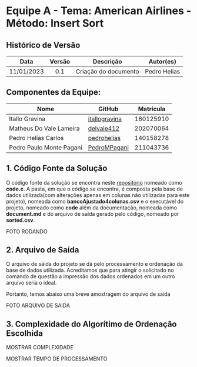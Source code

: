 

# Equipe A - Tema: American Airlines - Método: Insert Sort


## Histórico de Versão


|    Data    | Versão |           Descrição           |            Autor(es)             |
| :--------: | :----: | :---------------------------: | :------------------------------: |
| 11/01/2023 |  0.1   |     Criação do documento      |           Pedro Helias           |


## Componentes da Equipe:
| Nome            | GitHub      | Matrícula |
|-----------------|-------------|-----------|
|  Itallo Gravina  | [itallogravina](https://github.com/itallogravina) | 160125910|
|Matheus Do Vale Lameira |[delvale412](https://github.com/delvale412)|202070064|
| Pedro Helias Carlos |[pedrohelias](https://github.com/pedrohelias) | 140158278 |
|  Pedro Paulo Monte Pagani  | [PedroMPagani](https://github.com/PedroMPagani) | 211043736 |


## 1. Código Fonte da Solução

O código fonte da solução se encontra neste <a href="https://github.com/pedrohelias/TP1-AmericanAirlines">repositório</a> nomeado como <b>code.c</b>. A pasta, em que o código se encontra, é composta pela base de dados utilizada(com alterações apenas em colunas não utilizadas para este projeto), nomeada como <b>bancoAjustado4colunas.csv</b> e o executável do projeto, nomeado como <b>code</b> além da documentação, nomeada como <b>document.md</b> e do arquivo de saída gerado pelo código, nomeado por <b>sorted.csv</b>. 

FOTO RODANDO


## 2. Arquivo de Saída

O arquivo de sáida do projeto se dá pelo processamento e ordenação da base de dados utilizada. Acreditamos que para atingir o solicitado no comando de questão a impressão dos dados ordenados em um outro arquivo seria o ideal. 

Portanto, temos abaixo uma breve amostragem do arquivo de saída

FOTO ARQUIVO DE SAIDA

## 3. Complexidade do Algorítimo de Ordenação Escolhida

MOSTRAR COMPLEXIDADE

MOSTRAR TEMPO DE PROCESSAMENTO